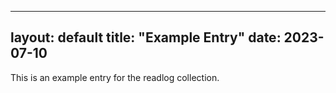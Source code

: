 <!-- _readlog/example-entry.md -->
---
layout: default
title: "Example Entry"
date: 2023-07-10
---

This is an example entry for the readlog collection.
